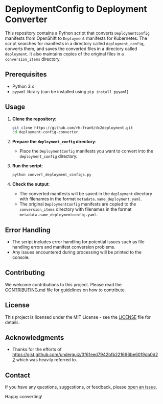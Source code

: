 # DeploymentConfig to Deployment Converter

This repository contains a Python script that converts `DeploymentConfig` manifests from OpenShift to `Deployment` manifests for Kubernetes. The script searches for manifests in a directory called `deployment_config`, converts them, and saves the converted files in a directory called `deployment`. It also maintains copies of the original files in a `conversion_items` directory.

## Prerequisites

- Python 3.x
- `pyyaml` library (can be installed using `pip install pyyaml`)

## Usage

1. **Clone the repository**:
    ```bash
    git clone https://github.com/rh-fran6/dc2deployment.git
    cd deployment-config-converter
    ```

2. **Prepare the `deployment_config` directory**:
    - Place the `DeploymentConfig` manifests you want to convert into the `deployment_config` directory.

3. **Run the script**:
    ```bash
    python convert_deployment_configs.py
    ```

4. **Check the output**:
    - The converted manifests will be saved in the `deployment` directory with filenames in the format `metadata.name_deployment.yaml`.
    - The original `DeploymentConfig` manifests are copied to the `conversion_items` directory with filenames in the format `metadata.name_deploymentconfig.yaml`.

## Error Handling

- The script includes error handling for potential issues such as file handling errors and manifest conversion problems.
- Any issues encountered during processing will be printed to the console.

## Contributing

We welcome contributions to this project. Please read the [CONTRIBUTING.md](CONTRIBUTING.md) file for guidelines on how to contribute.

## License

This project is licensed under the MIT License - see the [LICENSE](LICENSE) file for details.

## Acknowledgments

- Thanks for the efforts of https://gist.github.com/underguiz/3f61eed7942bfb221696be6019da0d22 which was heavily referred to.

## Contact

If you have any questions, suggestions, or feedback, please [open an issue](https://github.com/rh-fran6/dc2deployment/issues).

Happy converting!

